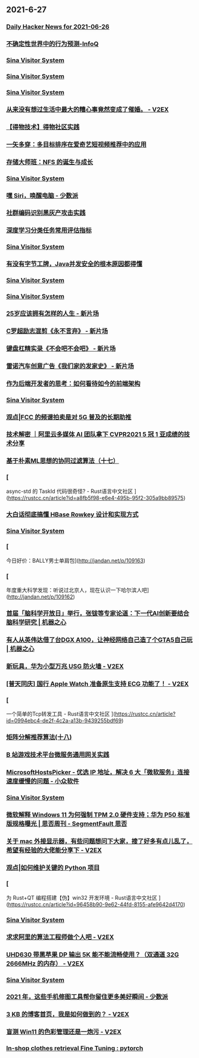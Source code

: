 
## 2021-6-27

### [Daily Hacker News for 2021-06-26](https://www.daemonology.net/hn-daily/2021-06-26.html)

### [不确定性世界中的行为预测-InfoQ](https://www.infoq.cn/article/Xuygm2ySCSNLmP9wkmZ3)

### [Sina Visitor System](https://weibo.com/1402400261/Km4D63ZTw)

### [Sina Visitor System](https://weibo.com/1402400261/Km4BPnmFY)

### [Sina Visitor System](https://weibo.com/1715118170/Km4CtAHEm)

### [从来没有想过生活中最大的糟心事竟然变成了催婚。 - V2EX](https://www.v2ex.com/t/785995)

### [【得物技术】得物社区实践](https://www.infoq.cn/article/6eb8f283ebeea6daa4727e23d)

### [一矢多穿：多目标排序在爱奇艺短视频推荐中的应用](https://www.infoq.cn/article/cd7c8957756f80db69226f16f)

### [存储大师班：NFS 的诞生与成长](https://www.infoq.cn/article/0cca7d17457d9539697f99270)

### [Sina Visitor System](https://weibo.com/1715118170/Km50EBsrG)

### [嘿 Siri，唤醒电脑 - 少数派](https://sspai.com/post/67037)

### [社群编码识别黑灰产攻击实践](https://www.infoq.cn/article/61e6990406dfb39da82de3c16)

### [深度学习分类任务常用评估指标](https://www.infoq.cn/article/c2202c307dcbb091d32627fc3)

### [Sina Visitor System](https://weibo.com/1715118170/Km5oXzOAR)

### [有没有字节工牌，Java并发安全的根本原因都得懂](https://www.infoq.cn/article/92dd49bf32f4be849d8937dda)

### [Sina Visitor System](https://weibo.com/1402400261/Km5Epis6z)

### [Sina Visitor System](https://weibo.com/1402400261/Km5CRz3tv)

### [25岁应该拥有怎样的人生 - 新片场](https://www.vmovier.com/62367)

### [C罗超励志混剪《永不言弃》 - 新片场](https://www.vmovier.com/62379)

### [键盘杠精实录《不会吧不会吧》 - 新片场](https://www.vmovier.com/62378)

### [雷诺汽车创意广告《我们家的发家史》 - 新片场](https://www.vmovier.com/62366)

### [作为后端开发者的思考：如何看待如今的前端架构](https://www.infoq.cn/article/4c09a05d1b9a68f812da8a714)

### [Sina Visitor System](https://weibo.com/1715118170/Km5Nllhqg)

### [观点|FCC 的频谱拍卖是对 5G 普及的长期助推](https://linux.cn/article-13525-1.html?utm_source=rss&utm_medium=rss)

### [技术解密 ｜阿里云多媒体 AI 团队拿下 CVPR2021 5 冠 1 亚成绩的技术分享](https://www.infoq.cn/article/ec689ad67d322129db4c87447)

### [基于朴素ML思想的协同过滤算法（十七）](https://www.infoq.cn/article/0dff50a168199ed6c6456abca)

### [
async-std 的 TaskId 代码很奇怪? - Rust语言中文社区
](https://rustcc.cn/article?id=a8fb5f98-e6e4-495b-95f2-305a9bb89575)

### [大白话彻底搞懂 HBase Rowkey 设计和实现方式](https://www.infoq.cn/article/3f8918d3ef064b7b6b2382e1b)

### [Sina Visitor System](https://weibo.com/1715118170/Km6bNdNOA)

### [
今日好价：BALLY男士单肩包](http://jandan.net/p/109163)

### [
年度重大科学发现：听说过北京人，现在认识一下哈尔滨人吧](http://jandan.net/p/109162)

### [首届「脑科学开放日」举行，张钹等专家论道：下一代AI创新要结合脑科学研究 | 机器之心](https://www.jiqizhixin.com/articles/2021-06-27-2)

### [有人从英伟达借了台DGX A100，让神经网络自己造了个GTA5自己玩 | 机器之心](https://www.jiqizhixin.com/articles/2021-06-27)

### [新玩具，华为小型万兆 USG 防火墙 - V2EX](https://www.v2ex.com/t/785957)

### [[普天同庆] 国行 Apple Watch 准备原生支持 ECG 功能了！ - V2EX](https://www.v2ex.com/t/785931)

### [
一个简单的Tcp转发工具 - Rust语言中文社区
](https://rustcc.cn/article?id=0994ebc4-de2f-4c2a-a13b-9439255bdf69)

### [矩阵分解推荐算法(十八)](https://www.infoq.cn/article/a252a890327d984b6dce1c8a2)

### [B 站游戏技术平台微服务通用网关实践](https://www.infoq.cn/article/95c80dcb18ebc2c26237868f3)

### [MicrosoftHostsPicker - 优选 IP 地址，解决 6 大「微软服务」连接速度缓慢的问题 - 小众软件](https://www.appinn.com/microsofthostspicker-python/)

### [Sina Visitor System](https://weibo.com/1715118170/Km6A7c03Z)

### [微软解释 Windows 11 为何强制 TPM 2.0 硬件支持；华为 P50 标准版规格曝光 | 思否周刊 - SegmentFault 思否](https://segmentfault.com/a/1190000040247180)

### [关于 mac 外接显示器，有些问题想问下大家，搜了好多有点儿乱了，希望有经验的大佬能分享下 - V2EX](https://www.v2ex.com/t/786015)

### [观点|如何维护关键的 Python 项目](https://linux.cn/article-13526-1.html?utm_source=rss&utm_medium=rss)

### [
为 Rust+QT 编程搭建【伪】win32 开发环境 - Rust语言中文社区
](https://rustcc.cn/article?id=96458b90-9e62-44fd-8155-afe9642d4170)

### [Sina Visitor System](https://weibo.com/1715118170/Km6Yqu9rR)

### [求求阿里的算法工程师做个人吧 - V2EX](https://www.v2ex.com/t/786005)

### [UHD630 带黑苹果 DP 输出 5K 能不能流畅使用？（双通道 32G 2666MHz 的内存） - V2EX](https://www.v2ex.com/t/785998)

### [Sina Visitor System](https://weibo.com/5722964389/Km7yDfTVq)

### [2021 年，这些手机修图工具帮你留住更多美好瞬间 - 少数派](https://sspai.com/post/67433)

### [3 KB 的博客首页，我是如何做到的？ - V2EX](https://www.v2ex.com/t/786028)

### [盲测 Win11 的色彩管理还是一炮污 - V2EX](https://www.v2ex.com/t/786003)

### [In-shop clothes retrieval Fine Tuning : pytorch](https://www.reddit.com/r/pytorch/comments/o8t7di/inshop_clothes_retrieval_fine_tuning/)